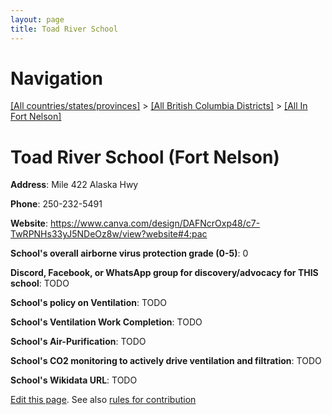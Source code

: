 ```yaml
---
layout: page
title: Toad River School
---
```

# Navigation

[[All countries/states/provinces]](../../..) > [[All British Columbia Districts]](../..) > [[All In Fort Nelson]](..)

# Toad River School (Fort Nelson)

**Address**: Mile 422 Alaska Hwy

**Phone**: 250-232-5491

**Website**: <https://www.canva.com/design/DAFNcrOxp48/c7-TwRPNHs33yJ5NDeOz8w/view?website#4:pac>

**School's overall airborne virus protection grade (0-5)**: 0

**Discord, Facebook, or WhatsApp group for discovery/advocacy for THIS school**: TODO

**School's policy on Ventilation**: TODO

**School's Ventilation Work Completion**: TODO

**School's Air-Purification**: TODO

**School's CO2 monitoring to actively drive ventilation and filtration**: TODO

**School's Wikidata URL**: TODO


[Edit this page](https://github.com/ventilate-schools/BC/edit/main/./Fort_Nelson/Toad_River_School.md). See also [rules for contribution](../../../contribution-rules/)